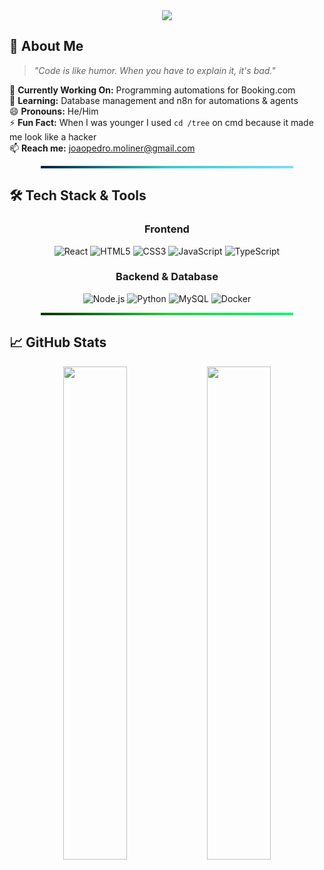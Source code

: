 <div align="center">
  <img src="https://readme-typing-svg.herokuapp.com/?font=Righteous&size=30&center=true&vCenter=true&width=600&height=70&duration=4000&pause=1000&lines=Hello+There!+👋;May+the+Merge+be+with+you+🙌" />
</div>

## 🚀 About Me

> *"Code is like humor. When you have to explain it, it's bad."*


🔭 **Currently Working On:** Programming automations for Booking.com  
🌱 **Learning:** Database management and n8n for automations & agents  
😄 **Pronouns:** He/Him  
⚡ **Fun Fact:** When I was younger I used `cd /tree` on cmd because it made me look like a hacker  
📫 **Reach me:** joaopedro.moliner@gmail.com


<div align="center">
  <hr style="height: 4px; width: 80%; border: none; background: linear-gradient(to right, #001F3F, #39CCCC, #7FDBFF);" />
</div>

## 🛠️ Tech Stack & Tools

<div align="center">
  
  ### Frontend  
  ![React](https://img.shields.io/badge/React-20232A?style=for-the-badge&logo=react&logoColor=61DAFB)
  ![HTML5](https://img.shields.io/badge/HTML5-E34F26?style=for-the-badge&logo=html5&logoColor=white)
  ![CSS3](https://img.shields.io/badge/CSS3-1572B6?style=for-the-badge&logo=css3&logoColor=white)
  ![JavaScript](https://img.shields.io/badge/JavaScript-F7DF1E?style=for-the-badge&logo=javascript&logoColor=black)
  ![TypeScript](https://img.shields.io/badge/TypeScript-007ACC?style=for-the-badge&logo=typescript&logoColor=white)
  
  ### Backend & Database  
  ![Node.js](https://img.shields.io/badge/Node.js-43853D?style=for-the-badge&logo=node.js&logoColor=white)
  ![Python](https://img.shields.io/badge/Python-3776AB?style=for-the-badge&logo=python&logoColor=white)
  ![MySQL](https://img.shields.io/badge/MySQL-00000F?style=for-the-badge&logo=mysql&logoColor=white)
  ![Docker](https://img.shields.io/badge/Docker-2496ED?style=for-the-badge&logo=docker&logoColor=white)

</div>

<div align="center">
  <hr style="height: 4px; width: 80%; border: none; background: linear-gradient(to right, #003300, #2ECC40, #01FF70);" />
</div>

## 📈 GitHub Stats

<div align="center">
  <img src="https://github-readme-stats-eight-theta.vercel.app/api?username=JPMoliner&show_icons=true&theme=algolia&include_all_commits=true&count_private=true" 
       width="45%" />
  <img src="https://github-readme-streak-stats.herokuapp.com/?user=JPMoliner&theme=algolia&border_radius=10" 
       width="45%" />
</div>
